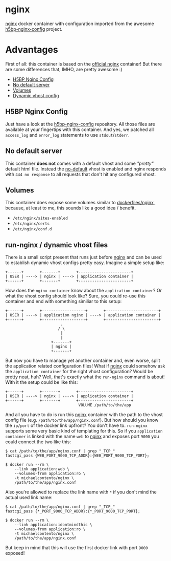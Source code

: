 # nginx

[nginx][] docker container with configuration imported from the awesome
[h5bp-nginx-config][] project.

# Advantages

First of all: this container is based on the [official nginx][] container! But
there are some differences that, IMHO, are pretty awesome :)

* [H5BP Nginx Config](#h5bp-nginx-config)
* [No default server](#no-default-server)
* [Volumes](#volumes)
* [Dynamic vhost config](#run-nginx-dynamic-vhost-files)

## H5BP Nginx Config

Just have a look at the [h5bp-nginx-config][] repository. All those files are
available at your fingertips with this container. And yes, we patched all
`access_log` and `error_log` statements to use `stdout`/`stderr`.

## No default server

This container **does not** comes with a default vhost and some *"pretty"*
default html file. Instead the [no-default] vhost is enabled and nginx responds
with `444 no response` to all requests that don't hit any configured vhost.

## Volumes

This container does expose some volumes similar to [dockerfiles/nginx][],
because, at least to me, this sounds like a good idea / benefit.

* `/etc/nginx/sites-enabled`
* `/etc/nginx/certs`
* `/etc/nginx/conf.d`

## run-nginx / dynamic vhost files

There is a small script present that runs just before [nginx][] and can be used
to establish dynamic vhost configs pretty easy. Imagine a simple setup like:

    +------+       +-------+       +-----------------------+
    | USER | ----> | nginx | ----> | application container |
    +------+       +-------+       +-----------------------+

How does the `nginx container` know about the `application container`? Or what
the vhost config should look like? Sure, you could re-use this container and end
with something similiar to this setup:

    +------+       +-------------------+       +-----------------------+
    | USER | ----> | application nginx | ----> | application container |
    +------+       +-------------------+       +-----------------------+
                            .
                           / \
                            |
                            |
                        +-------+
                        | nginx |
                        +-------+

But now you have to manage yet another container and, even worse, split the
application related configuration files! What if [nginx][] could somehow ask the
`application container` for the right vhost configuration? Would be pretty neat,
huh? Well, that's exactly what the `run-nginx` command is about! With it the
setup could be like this:

    +------+       +-------+       +-----------------------+
    | USER | ----> | nginx | ----> | application container |
    +------+       +-------+       +-----------------------+
                                    VOLUME /path/to/the/app

And all you have to do is run this [nginx][] container with the path to the
vhost config file (e.g. `/path/to/the/app/nginx.conf`). But how should you know
the `ip/port` of the docker link upfront? You don't have to. `run-nginx` supports
some very basic kind of templating for this. So if you `application container`
is linked with the name `web` to [nginx][] and exposes port `9000` you could
connect the two like this:

    $ cat /path/to/the/app/nginx.conf | grep "_TCP_"
    fastcgi_pass {WEB_PORT_9000_TCP_ADDR}:{WEB_PORT_9000_TCP_PORT};

    $ docker run --rm \
        --link application:web \
        --volumes-from application:ro \
        -t michaelcontento/nginx \
        /path/to/the/app/nginx.conf


Also you're allowed to replace the link name with `*` if you don't mind the
actual used link name:


    $ cat /path/to/the/app/nginx.conf | grep "_TCP_"
    fastcgi_pass {*_PORT_9000_TCP_ADDR}:{*_PORT_9000_TCP_PORT};

    $ docker run --rm \
        --link application:idontmindthis \
        --volumes-from application:ro \
        -t michaelcontento/nginx \
        /path/to/the/app/nginx.conf

But keep in mind that this will use the first docker link with port `9000`
exposed!


[dockerfiles/nginx]: https://registry.hub.docker.com/u/dockerfile/nginx/
[nginx]: http://nginx.com/
[h5bp-nginx-config]: https://github.com/h5bp/server-configs-nginx
[no-default]: https://github.com/h5bp/server-configs-nginx/blob/master/sites-available/no-default
[official nginx]: https://github.com/nginxinc/docker-nginx
